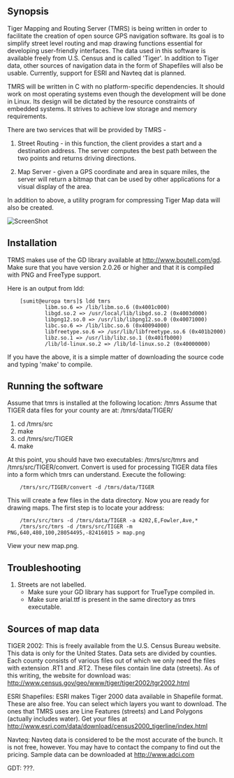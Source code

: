 Synopsis
---------
Tiger Mapping and Routing Server (TMRS) is being written in order to facilitate the creation of open source GPS navigation software.  Its goal is to simplify street level routing and map drawing functions essential for developing user-friendly interfaces. The data used in this software is available freely from U.S. Census and is called 'Tiger'. In addition to Tiger data, other sources of navigation data in the form of Shapefiles will also be usable.  Currently, support for ESRI and Navteq dat is planned.  

TMRS will be written in C with no platform-specific dependencies.  It should work on most operating systems even though the development will be done in Linux.  Its design will be dictated by the resource constraints of embedded systems.  It strives to achieve low storage and memory requirements.

There are two services that will be provided by TMRS - 

1.  Street Routing - in this function, the client provides a start and a destination address.  The server computes the best path between the two points and returns driving directions.

2.  Map Server - given a GPS coordinate and area in square miles, the server will return a bitmap that can be used by other applications for a visual display of the area.

In addition to above, a utility program for compressing Tiger Map data will also be created.  

![ScreenShot](http://old.sumitbirla.com/software/images/test.png)


Installation
-------------

TRMS makes use of the GD library available at http://www.boutell.com/gd.  Make sure that you have version 2.0.26 or higher and that it is compiled with PNG and FreeType support.


Here is an output from ldd:

        [sumit@europa tmrs]$ ldd tmrs
                libm.so.6 => /lib/libm.so.6 (0x4001c000)
                libgd.so.2 => /usr/local/lib/libgd.so.2 (0x4003d000)
                libpng12.so.0 => /usr/lib/libpng12.so.0 (0x40071000)
                libc.so.6 => /lib/libc.so.6 (0x40094000)
                libfreetype.so.6 => /usr/lib/libfreetype.so.6 (0x401b2000)
                libz.so.1 => /usr/lib/libz.so.1 (0x401fb000)
                /lib/ld-linux.so.2 => /lib/ld-linux.so.2 (0x40000000)   

If you have the above, it is a simple matter of downloading the source code and typing 'make' to compile. 


Running the software
--------------------

Assume that tmrs is installed at the following location: /tmrs
Assume that TIGER data files for your county are at: /tmrs/data/TIGER/

1.  cd /tmrs/src
2.  make
3.  cd /tmrs/src/TIGER
4.  make

At this point, you should have two executables: /tmrs/src/tmrs and /tmrs/src/TIGER/convert.  Convert is used for processing TIGER data files into a form which tmrs can understand.  Execute the following:

        /tmrs/src/TIGER/convert -d /tmrs/data/TIGER

This will create a few files in the data directory.  Now you are ready for drawing maps.  The first step is to locate your address:

        /tmrs/src/tmrs -d /tmrs/data/TIGER -a 4202,E,Fowler,Ave,*
        /tmrs/src/tmrs -d /tmrs/src/TIGER -m PNG,640,480,100,28054495,-82416015 > map.png

View your new map.png.


Troubleshooting
---------------

1) Streets are not labelled.
    - Make sure your GD library has support for TrueType compiled in.
    - Make sure arial.ttf is present in the same directory as tmrs executable.


Sources of map data
-------------------

TIGER 2002:  This is freely available from the U.S. Census Bureau website.  This data is only for the United States.  Data sets are divided by counties.  Each county consists of various files out of which we only need the files with extension .RT1 and .RT2.  These files contain line data (streets).  As of this writing, the website for download was:  http://www.census.gov/geo/www/tiger/tiger2002/tgr2002.html

ESRI Shapefiles:  ESRI makes Tiger 2000 data available in Shapefile format.  These are also free.  You can select which layers you want to download.  The ones that TMRS uses are Line Features (streets) and Land Polygons (actually includes water).  Get your files at http://www.esri.com/data/download/census2000_tigerline/index.html

Navteq:  Navteq data is considered to be the most accurate of the bunch.  It is not free, however.  You may have to contact the company to find out the pricing. Sample data can be downloaded at http://www.adci.com

GDT: ???.


